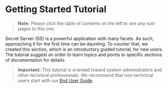 [title]: # (Getting Started Tutorial)
[tags]: # (Getting Started, Help)
[priority]: # (1000)

# Getting Started Tutorial

> **Note:** Please click the table of contents on the left to see any sub-pages to this one.

Secret Server (SS) is a powerful application with many facets. As such, approaching it for the first time can be daunting. To counter that, we created this section, which is an introductory guided tutorial, for new users. The tutorial suggest an order to learn topics and points to specific sections of documentation for details.

>**Important:** This tutorial is oriented toward system administrators and other technical professionals. We recommend that non-technical users start with our [End User Guide](../secret-server-end-user-guide/index.md).
